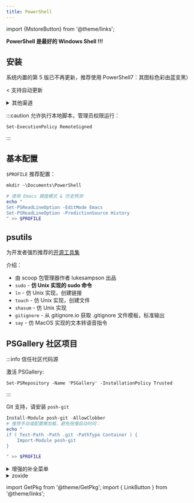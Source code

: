 ```yaml
---
title: PowerShell
---
```


import {MstoreButton} from '@theme/links';

**PowerShell 是最好的 Windows Shell !!!**

## 安装

系统内置的第 5 版已不再更新，推荐使用 PowerShell7：其图标色彩由蓝变黑）

<MstoreButton id="9MZ1SNWT0N5D" name="从应用商店安装" />&lt; 支持自动更新

 <details className="let-details-to-gray" role="alert">
<summary>其他渠道</summary>

渠道二：从 GitHub 下载

    winget install Microsoft.PowerShell

渠道三：<LinkButton outline href="https://mirrors.tuna.tsinghua.edu.cn/github-release/PowerShell/PowerShell/LatestRelease/#:~:text=win%2Dx64.msi" name="清华镜像站" />

</details>

:::caution 允许执行本地脚本，管理员权限运行：

    Set-ExecutionPolicy RemoteSigned

:::

## 基本配置

`$PROFILE` 推荐配置：

```powershell
mkdir ~\Documents\PowerShell

# 使用 Emacs 键盘模式 & 历史预测
echo "
Set-PSReadLineOption -EditMode Emacs
Set-PSReadLineOption -PredictionSource History
" >> $PROFILE
```

## psutils

为开发者强烈推荐的[开源工具集](https://github.com/lukesampson/psutils)

<GetPkg name="psutils" choco scoop />

介绍：

- 由 scoop 包管理器作者 lukesampson 出品
- `sudo` - **仿 Unix 实现的 sudo 命令**
- `ln` - 仿 Unix 实现，创建链接
- `touch` - 仿 Unix 实现，创建文件
- `shasum` - 仿 Unix 实现
- `gitignore` - 从 gitignore.io 获取 .gitignore 文件模板，标准输出
- `say` - 仿 MacOS 实现的文本转语音指令

<!--
- `runat` - 微软已经废弃并在 Windows 2012 中删除的 at 命令的替代品
- `time` - Unix 时间命令的近似值
- `vimtutor` - Vim for Windows 附带的 vimtutor 不能与 Scoop 一起使用。这个可以
-->

## PSGallery 社区项目

:::info 信任社区代码源

激活 PSGallery:

    Set-PSRepository -Name 'PSGallery' -InstallationPolicy Trusted

:::

Git 支持，请安装 `posh-git`

```powershell
Install-Module posh-git -AllowClobber
# 推荐手动或配置懒加载，避免拖慢启动时间：
echo "
if ( Test-Path -Path .git -PathType Container ) {
    Import-Module posh-git
}

" >> $PROFILE

```

<details className="let-details-to-gray">
    <summary>增强的补全菜单</summary>

来自社区[开源项目 `GuiCompletion`](https://github.com/nightroman/PS-GuiCompletion),
增强 Tab 键弹出菜单

```powershell
Install-Module GuiCompletion
echo 'Install-GuiCompletion -Key Tab' >> $PROFILE

```

</details>

 <details className="let-details-to-gray">
<summary>zoxide</summary>

记录切换的工作目录，<a href="/docs/devenv/modern-cli/zoxide" target="_blank" >参见</a>

</details>

import GetPkg from '@theme/GetPkg';
import { LinkButton } from '@theme/links';
